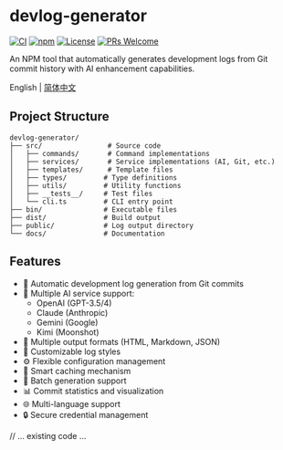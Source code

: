 # devlog-generator

[![CI](https://github.com/yourusername/devlog-generator/workflows/CI/badge.svg)](https://github.com/yourusername/devlog-generator/actions)
[![npm](https://img.shields.io/npm/v/devlog-generator)](https://www.npmjs.com/package/devlog-generator)
[![License](https://img.shields.io/npm/l/devlog-generator)](LICENSE)
[![PRs Welcome](https://img.shields.io/badge/PRs-welcome-brightgreen.svg)](CONTRIBUTING.md)

An NPM tool that automatically generates development logs from Git commit history with AI enhancement capabilities.

English | [简体中文](README.md)

## Project Structure

```
devlog-generator/
├── src/                # Source code
│   ├── commands/       # Command implementations
│   ├── services/       # Service implementations (AI, Git, etc.)
│   ├── templates/      # Template files
│   ├── types/         # Type definitions
│   ├── utils/         # Utility functions
│   ├── __tests__/     # Test files
│   └── cli.ts         # CLI entry point
├── bin/               # Executable files
├── dist/              # Build output
├── public/            # Log output directory
└── docs/              # Documentation
```

## Features

- 🚀 Automatic development log generation from Git commits
- 🤖 Multiple AI service support:
  - OpenAI (GPT-3.5/4)
  - Claude (Anthropic)
  - Gemini (Google)
  - Kimi (Moonshot)
- 📝 Multiple output formats (HTML, Markdown, JSON)
- 🎨 Customizable log styles
- ⚙️ Flexible configuration management
- 💾 Smart caching mechanism
- 🔄 Batch generation support
- 📊 Commit statistics and visualization
- 🌐 Multi-language support
- 🔒 Secure credential management

// ... existing code ...
